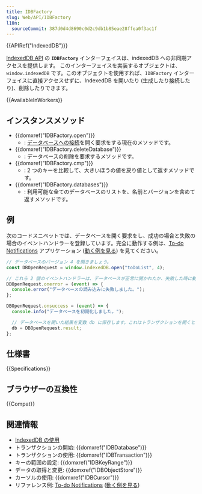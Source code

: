 ```yaml
---
title: IDBFactory
slug: Web/API/IDBFactory
l10n:
  sourceCommit: 387d0d4d8690c0d2c9db1b85eae28ffea0f3ac1f
---
```


{{APIRef("IndexedDB")}}

[IndexedDB API](/ja/docs/Web/API/IndexedDB_API) の **`IDBFactory`** インターフェイスは、indexedDB への非同期アクセスを提供します。 このインターフェイスを実装するオブジェクトは、`window.indexedDB` です。このオブジェクトを使用すれば、`IDBFactory` インターフェイスに直接アクセスせずに、IndexedDB を開いたり (生成したり接続したり)、削除したりできます。

{{AvailableInWorkers}}

## インスタンスメソッド

- {{domxref("IDBFactory.open")}}
  - : [データベースへの接続](/ja/docs/Web/API/IndexedDB_API/Basic_Terminology#データベースコネクション)を開く要求をする現在のメソッドです。
- {{domxref("IDBFactory.deleteDatabase")}}
  - : データベースの削除を要求するメソッドです。
- {{domxref("IDBFactory.cmp")}}
  - : 2 つのキーを比較して、大きいほうの値を戻り値として返すメソッドです。
- {{domxref("IDBFactory.databases")}}
  - : 利用可能な全てのデータベースのリストを、名前とバージョンを含めて返すメソッドです。

## 例

次のコードスニペットでは、データベースを開く要求をし、成功の場合と失敗の場合のイベントハンドラーを登録しています。完全に動作する例は、[To-do Notifications](https://github.com/mdn/dom-examples/tree/main/to-do-notifications) アプリケーション ([動く例を見る](https://mdn.github.io/dom-examples/to-do-notifications/)) を見てください。

```js
// データベースのバージョン 4 を開きましょう。
const DBOpenRequest = window.indexedDB.open("toDoList", 4);

// これら 2 個のイベントハンドラーは、データベースが正常に開かれたか、失敗した時に動作します。
DBOpenRequest.onerror = (event) => {
  console.error("データベースの読み込みに失敗しました。");
};

DBOpenRequest.onsuccess = (event) => {
  console.info("データベースを初期化しました。");

  // データベースを開いた結果を変数 db に保存します。これはトランザクションを開くときなど、後でたくさん使います。
  db = DBOpenRequest.result;
};
```

## 仕様書

{{Specifications}}

## ブラウザーの互換性

{{Compat}}

## 関連情報

- [IndexedDB の使用](/ja/docs/Web/API/IndexedDB_API/Using_IndexedDB)
- トランザクションの開始: {{domxref("IDBDatabase")}}
- トランザクションの使用: {{domxref("IDBTransaction")}}
- キーの範囲の設定: {{domxref("IDBKeyRange")}}
- データの取得と変更: {{domxref("IDBObjectStore")}}
- カーソルの使用: {{domxref("IDBCursor")}}
- リファレンス例: [To-do Notifications](https://github.com/mdn/dom-examples/tree/main/to-do-notifications) ([動く例を見る](https://mdn.github.io/dom-examples/to-do-notifications/))
